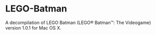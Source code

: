 # LEGO-Batman
A decompilation of LEGO Batman (LEGO® Batman™: The Videogame) version 1.0.1 for Mac OS X.
